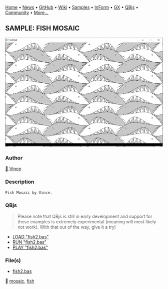 [Home](https://qb64.com) • [News](../../news.md) • [GitHub](https://github.com/QB64Official/qb64) • [Wiki](https://github.com/QB64Official/qb64/wiki) • [Samples](../../samples.md) • [InForm](../../inform.md) • [GX](../../gx.md) • [QBjs](../../qbjs.md) • [Community](../../community.md) • [More...](../../more.md)

## SAMPLE: FISH MOSAIC

![screenshot.png](img/screenshot.png)

### Author

[🐝 Vince](../vince.md) 

### Description

```text
Fish Mosaic by Vince.
```

### QBjs

> Please note that QBjs is still in early development and support for these examples is extremely experimental (meaning will most likely not work). With that out of the way, give it a try!

* [LOAD "fish2.bas"](https://v6p9d9t4.ssl.hwcdn.net/html/5963335/index.html?src=https://qb64.com/samples/fish-mosaic/src/fish2.bas)
* [RUN "fish2.bas"](https://v6p9d9t4.ssl.hwcdn.net/html/5963335/index.html?mode=auto&src=https://qb64.com/samples/fish-mosaic/src/fish2.bas)
* [PLAY "fish2.bas"](https://v6p9d9t4.ssl.hwcdn.net/html/5963335/index.html?mode=play&src=https://qb64.com/samples/fish-mosaic/src/fish2.bas)

### File(s)

* [fish2.bas](src/fish2.bas)

🔗 [mosaic](../mosaic.md), [fish](../fish.md)
